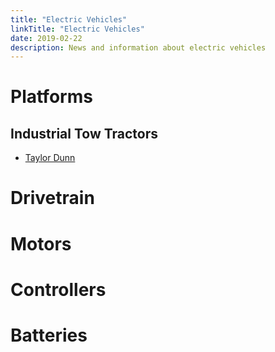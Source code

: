 ```yaml
---
title: "Electric Vehicles"
linkTitle: "Electric Vehicles"
date: 2019-02-22
description: News and information about electric vehicles
---
```


# Platforms

## Industrial Tow Tractors
- [Taylor Dunn](https://www.taylor-dunn.com/en-us/tow-tractor/#specs)

# Drivetrain

# Motors

# Controllers

# Batteries
